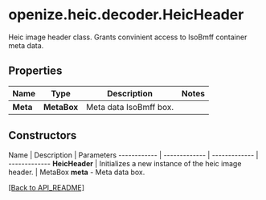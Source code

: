 # openize.heic.decoder.HeicHeader

Heic image header class. Grants convinient access to IsoBmff container meta data.

## Properties

Name | Type | Description | Notes
------------ | ------------- | ------------- | -------------
**Meta** | **MetaBox** | Meta data IsoBmff box. | 

## Constructors

Name | Description | Parameters
------------ | ------------- | ------------- | -------------
**HeicHeader** | Initializes a new instance of the heic image header. | MetaBox **meta** - Meta data box.

[[Back to API_README]](API_README.md)